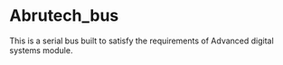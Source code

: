 # Abrutech_bus
This is a serial bus built to satisfy the requirements of Advanced digital systems module.
